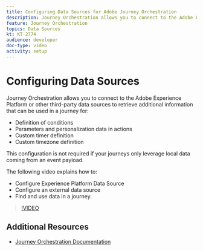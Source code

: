 ```yaml
---
title: Configuring Data Sources for Adobe Journey Orchestration
description: Journey Orchestration allows you to connect to the Adobe Experience Platform or other third-party systems to retrieve additional information. This tutorial explains how to configure Experience Platform Data Source, configure an external data source, find and use data in a journey.
feature: Journey Orchestration
topics: Data Sources
kt: KT-2774
audience: developer
doc-type: video
activity: setup
---
```


# Configuring Data Sources

Journey Orchestration allows you to connect to the Adobe Experience Platform or other third-party data sources to retrieve additional information that can be used in a journey for:

* Definition of conditions
* Parameters and personalization data in actions
* Custom timer definition
* Custom timezone definition

This configuration is not required if your journeys only leverage local data coming from an event payload.

The following video explains how to:

* Configure Experience Platform Data Source 
* Configure an external data source
* Find and use data in a journey.

>[!VIDEO](https://video.tv.adobe.com/v/29406?quality=12)

## Additional Resources

* [Journey Orchestration Documentation](https://docs.adobe.com/content/help/en/journeys/using/journey-orchestration-home.html)
